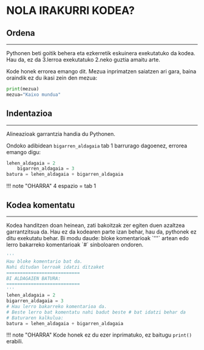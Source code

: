 # NOLA IRAKURRI KODEA?

## Ordena
<hr>
Pythonen beti goitik behera eta ezkerretik eskuinera exekutatuko da kodea. Hau da, ez da 3.lerroa exekutatuko 2.neko guztia amaitu arte.

Kode honek errorea emango dit. Mezua inprimatzen saiatzen ari gara, baina oraindik ez du ikasi zein den mezua:

```python title="ordena.py"
print(mezua)
mezua="Kaixo mundua"
```

## Indentazioa
<hr>
Alineazioak garrantzia handia du Pythonen.

Ondoko adibidean `bigarren_aldagaia` tab 1 barrurago dagoenez, errorea emango digu:
```python title="alineazioa.py"
lehen_aldagaia = 2
    bigarren_aldagaia = 3
batura = lehen_aldagaia + bigarren_aldagaia
```

!!! note "OHARRA"
    4 espazio = tab 1
## Kodea komentatu
<hr>
Kodea handitzen doan heinean, zati bakoitzak zer egiten duen azaltzea garrantzitsua da. Hau ez da kodearen parte izan behar, hau da, pythonek ez ditu exekutatu behar. Bi modu daude: bloke komentarioak `'''` artean edo lerro bakarreko komentarioak `#` sinboloaren ondoren.

```python title="komentarioak.py"
'''
Hau bloke komentario bat da. 
Nahi ditudan lerroak idatzi ditzaket
===========================
BI ALDAGAIEN BATURA:
===========================
'''
lehen_aldagaia = 2
bigarren_aldagaia = 3
# Hau lerro bakarreko komentarioa da.
# Beste lerro bat komentatu nahi badut beste # bat idatzi behar da
# Baturaren kalkulua:
batura = lehen_aldagaia + bigarren_aldagaia
```

!!! note "OHARRA"
    Kode honek ez du ezer inprimatuko, ez baitugu `print()` erabili.




 
